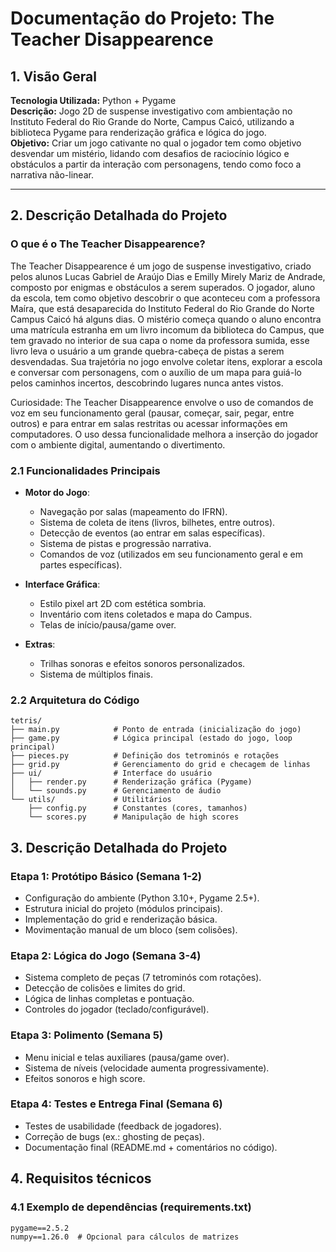 
# Documentação do Projeto: The Teacher Disappearence
## 1. Visão Geral  
**Tecnologia Utilizada:** Python + Pygame  
**Descrição:** Jogo 2D de suspense investigativo com ambientação no Instituto Federal do Rio Grande do Norte, Campus Caicó, utilizando a biblioteca Pygame para renderização gráfica e lógica do jogo.  
**Objetivo:** Criar um jogo cativante no qual o jogador tem como objetivo desvendar um mistério, lidando com desafios de raciocínio lógico e obstáculos a partir da interação com personagens, tendo como foco a narrativa não-linear. 
  
***
  
## 2. Descrição Detalhada do Projeto  
### O que é o The Teacher Disappearence?  
The Teacher Disappearence é um jogo de suspense investigativo, criado pelos alunos Lucas Gabriel de Araújo Dias e Emilly Mirely Mariz de Andrade, composto por enigmas e obstáculos a serem superados. O jogador, aluno da escola, tem como objetivo descobrir o que aconteceu com a professora Maíra, que está desaparecida do Instituto Federal do Rio Grande do Norte Campus Caicó há alguns dias. O mistério começa quando o aluno encontra uma matrícula estranha em um livro incomum da biblioteca do Campus, que tem gravado no interior de sua capa o nome da professora sumida, esse livro leva o usuário a um grande quebra-cabeça de pistas a serem desvendadas. Sua trajetória no jogo envolve coletar itens, explorar a escola e conversar com personagens, com o auxílio de um mapa para guiá-lo pelos caminhos incertos, descobrindo lugares nunca antes vistos. 
  
Curiosidade: The Teacher Disappearence envolve o uso de comandos de voz em seu funcionamento geral (pausar, começar, sair, pegar, entre outros) e para entrar em salas restritas ou acessar informações em computadores. O uso dessa funcionalidade melhora a inserção do jogador com o ambiente digital, aumentando o divertimento.
  
### 2.1 Funcionalidades Principais  
* **Motor do Jogo**:  
  
  * Navegação por salas (mapeamento do IFRN).  
  * Sistema de coleta de itens (livros, bilhetes, entre outros).  
  * Detecção de eventos (ao entrar em salas específicas).  
  * Sistema de pistas e progressão narrativa.  
  * Comandos de voz (utilizados em seu funcionamento geral e em partes específicas).
  
* **Interface Gráfica**:  
  
  * Estilo pixel art 2D com estética sombria.  
  * Inventário com itens coletados e mapa do Campus.  
  * Telas de início/pausa/game over.  
  
* **Extras**:  
  
  * Trilhas sonoras e efeitos sonoros personalizados.  
  * Sistema de múltiplos finais.  
  
### 2.2 Arquitetura do Código
  
```
tetris/
├── main.py            # Ponto de entrada (inicialização do jogo)
├── game.py            # Lógica principal (estado do jogo, loop principal)
├── pieces.py          # Definição dos tetrominós e rotações
├── grid.py            # Gerenciamento do grid e checagem de linhas
├── ui/                # Interface do usuário
│   ├── render.py      # Renderização gráfica (Pygame)
│   └── sounds.py      # Gerenciamento de áudio
└── utils/             # Utilitários
    ├── config.py      # Constantes (cores, tamanhos)
    └── scores.py      # Manipulação de high scores
```
  
## 3. Descrição Detalhada do Projeto  
### Etapa 1: Protótipo Básico (Semana 1-2)  
* Configuração do ambiente (Python 3.10+, Pygame 2.5+).  
* Estrutura inicial do projeto (módulos principais).  
* Implementação do grid e renderização básica.  
* Movimentação manual de um bloco (sem colisões).  
  
### Etapa 2: Lógica do Jogo (Semana 3-4)  
* Sistema completo de peças (7 tetrominós com rotações).  
* Detecção de colisões e limites do grid.  
* Lógica de linhas completas e pontuação.  
* Controles do jogador (teclado/configurável).  
  
### Etapa 3: Polimento (Semana 5)
* Menu inicial e telas auxiliares (pausa/game over).  
* Sistema de níveis (velocidade aumenta progressivamente).  
* Efeitos sonoros e high score.  
  
### Etapa 4: Testes e Entrega Final (Semana 6)  
* Testes de usabilidade (feedback de jogadores).  
* Correção de bugs (ex.: ghosting de peças).  
* Documentação final (README.md + comentários no código).  
  
## 4. Requisitos técnicos  
### 4.1 Exemplo de dependências (requirements.txt)  

```
pygame==2.5.2
numpy==1.26.0  # Opcional para cálculos de matrizes
```
